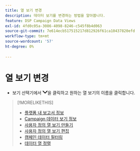 ```yaml
---
title: 열 보기 변경
description: 데이터 보기를 변경하는 방법을 알아봅니다.
feature: DSP Campaign Data Views
exl-id: 4fd0c05a-3086-4098-8246-c545f8b4d063
source-git-commit: 7e614ecb517515217d812926f61ca10437820efd
workflow-type: tm+mt
source-wordcount: '57'
ht-degree: 0%

---
```


# 열 보기 변경

* 보기 선택기에서 ![아래쪽 화살표](/help/dsp/assets/chevron-down.png)을 클릭하고 원하는 열 보기의 이름을 클릭합니다.

>[!MORELIKETHIS]
>
>* [플랫폼 내 보고서 정보](campaign-reports-about.md)
>* [Campaign 데이터 보기 정보](campaign-data-views-about.md)
>* [사용자 정의 열 보기 만들기](column-view-create.md)
>* [사용자 정의 열 보기 편집](column-view-edit.md)
>* [캠페인 데이터 필터링](campaign-data-filter.md)
>* [데이터 열 정렬](campaign-data-sort.md)

